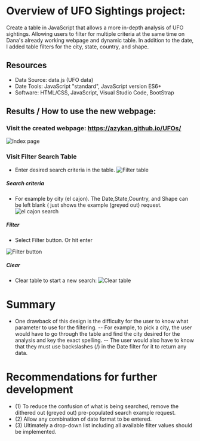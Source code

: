# Overview of UFO Sightings project:
Create a table in JavaScript that allows a more in-depth analysis of UFO sightings. Allowing users to filter for multiple criteria at the same time on Dana's already working webpage and dynamic table. In addition to the date, I added table filters for the city, state, country, and shape.

## Resources
- Data Source: data.js (UFO data)
- Date Tools: JavaScript "standard", JavaScript version ES6+
- Software: HTML/CSS, JavaScript, Visual Studio Code, BootStrap

## Results / How to use the new webpage:

### Visit the created webpage: https://azykan.github.io/UFOs/
![Index page](https://user-images.githubusercontent.com/97486216/169737750-81869d6c-a0f4-418b-8ec4-923724fb34f4.png)

### Visit Filter Search Table
- Enter desired search criteria in the table.
![Filter table](https://user-images.githubusercontent.com/97486216/169742135-c31b338e-a65a-4851-92bc-29daf771fe61.png)
##### Search criteria
- For example by city (el cajon). The Date,State,Country, and Shape can be left blank ( just shows the example (greyed out) request.
![el cajon search](https://user-images.githubusercontent.com/97486216/169740734-8463c5e3-00dd-4e34-bdbb-debc9b23ab21.png)
##### Filter
- Select Filter button. Or hit enter

![Filter button](https://user-images.githubusercontent.com/97486216/169742511-6deed82b-5785-4959-b58e-eb76943017c9.png)
##### Clear
- Clear table to start a new search:
![Clear table](https://user-images.githubusercontent.com/97486216/169742999-de067b35-4d2a-4c38-a197-ddc5bc8f186a.png)
# Summary
- One drawback of this design is the difficulty for the user to know what parameter to use for the filtering. 
-- For example, to pick a city, the user would have to go through the table and find the city desired for the analysis and key the exact spelling.
-- The user would also have to know that they must use backslashes (/) in the Date filter for it to return any data.
# Recommendations for further development 
- (1) To reduce the confusion of what is being searched, remove the dithered out (greyed out) pre-populated search example request.
- (2) Allow any combination of date format to be entered.
- (3) Ultimately a drop-down list including all available filter values should be implemented.
